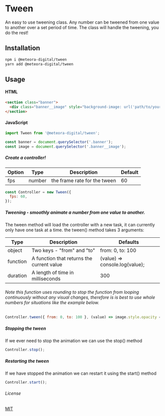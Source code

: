 # Tween

An easy to use tweening class.
Any number can be tweened from one value to another over a set period of time.
The class will handle the tweening, you do the rest!

## Installation

```bash
npm i @meteora-digital/tween
yarn add @meteora-digital/tween
```

## Usage

#### HTML
```html
<section class="banner">
  <div class="banner__image" style="background-image: url('path/to/your/image.jpg');"></div>
</section>
```

#### JavaScript
```javascript
import Tween from '@meteora-digital/tween';

const banner = document.querySelector('.banner');
const image = document.querySelector('.banner__image');
```

##### Create a controller!

| Option | Type | Description | Default |
|--------|------|-------------|---------|
| fps | number | the frame rate for the tween | 60 |

```javascript
const Controller = new Tween({
  fps: 60,
});
```

##### Tweening - smoothly animate a number from one value to another.

The tween method will load the controller with a new task, it can currently only have one task at a time.
the tween() method takes 3 arguments:

| Type | Description | Defaults |
|------|-------------|----------|
| object | Two keys - "from" and "to" | from: 0, to: 100 |
| function | A function that returns the current value | (value) => console.log(value); |
| duration | A length of time in milliseconds | 300 |


###### Note this function uses rounding to stop the function from looping continuously without any visual changes, therefore is is best to use whole numbers for situations like the example below.

```javascript
Controller.tween({ from: 0, to: 100 }, (value) => image.style.opacity = `${value / 100}px`, 300);
```

##### Stopping the tween

If we ever need to stop the animation we can use the stop() method

```javascript
Controller.stop();
```

##### Restarting the tween

If we have stopped the animation we can restart it using the start() method

```javascript
Controller.start();
```

###### License
[MIT](https://choosealicense.com/licenses/mit/)

